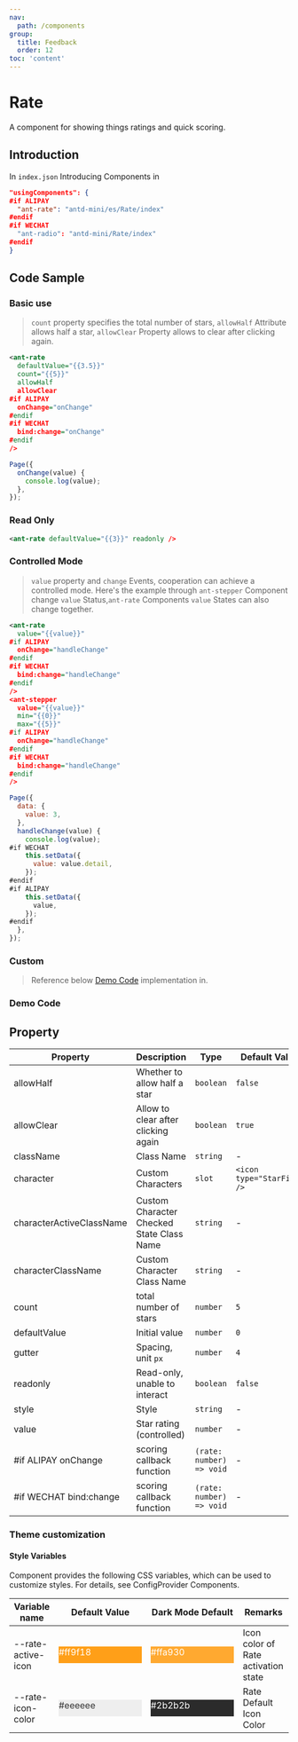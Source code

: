 ```yaml
---
nav:
  path: /components
group:
  title: Feedback
  order: 12
toc: 'content'
---
```


# Rate

A component for showing things ratings and quick scoring.

## Introduction

In `index.json` Introducing Components in

```json
"usingComponents": {
#if ALIPAY
  "ant-rate": "antd-mini/es/Rate/index"
#endif
#if WECHAT
  "ant-radio": "antd-mini/Rate/index"
#endif
}
```

## Code Sample

### Basic use

> `count` property specifies the total number of stars, `allowHalf` Attribute allows half a star, `allowClear` Property allows to clear after clicking again.

```xml
<ant-rate
  defaultValue="{{3.5}}"
  count="{{5}}"
  allowHalf
  allowClear
#if ALIPAY
  onChange="onChange"
#endif
#if WECHAT
  bind:change="onChange"
#endif
/>
```

```js
Page({
  onChange(value) {
    console.log(value);
  },
});
```

### Read Only

```xml
<ant-rate defaultValue="{{3}}" readonly />
```

### Controlled Mode

> `value` property and `change` Events, cooperation can achieve a controlled mode. Here's the example through `ant-stepper` Component change `value` Status,`ant-rate` Components `value` States can also change together.

```xml
<ant-rate
  value="{{value}}"
#if ALIPAY
  onChange="handleChange"
#endif
#if WECHAT
  bind:change="handleChange"
#endif
/>
<ant-stepper
  value="{{value}}"
  min="{{0}}"
  max="{{5}}"
#if ALIPAY
  onChange="handleChange"
#endif
#if WECHAT
  bind:change="handleChange"
#endif
/>
```

```js
Page({
  data: {
    value: 3,
  },
  handleChange(value) {
    console.log(value);
#if WECHAT
    this.setData({
      value: value.detail,
    });
#endif
#if ALIPAY
    this.setData({
      value,
    });
#endif
  },
});
```

### Custom

> Reference below [Demo Code](#demo-代码) implementation in.

### Demo Code

<code src='../../demo/pages/Rate/index'></code>

## Property

| Property                     | Description                   | Type                     | Default Value                     |
| ------------------------ | ---------------------- | ------------------------ | -------------------------- |
| allowHalf                | Whether to allow half a star           | `boolean`                | `false`                    |
| allowClear               | Allow to clear after clicking again | `boolean`                | `true`                     |
| className                | Class Name                   | `string`                 | -                          |
| character                | Custom Characters             | `slot`                   | `<icon type="StarFill" />` |
| characterActiveClassName | Custom Character Checked State Class Name | `string`                 | -                          |
| characterClassName       | Custom Character Class Name         | `string`                 | -                          |
| count                    | total number of stars              | `number`                 | `5`                        |
| defaultValue             | Initial value                 | `number`                 | `0`                        |
| gutter                   | Spacing, unit `px`        | `number`                 | `4`                        |
| readonly                 | Read-only, unable to interact     | `boolean`                | `false`                    |
| style                    | Style                   | `string`                 | -                          |
| value                    | Star rating (controlled)           | `number`                 | -                          |
| #if ALIPAY onChange      | scoring callback function           | `(rate: number) => void` | -                          |
| #if WECHAT bind:change   | scoring callback function           | `(rate: number) => void` | -                          |

### Theme customization

#### Style Variables

Component provides the following CSS variables, which can be used to customize styles. For details, see ConfigProvider Components.

| Variable name             | Default Value                                                                                            | Dark Mode Default                                                                                    | Remarks                    |
| ------------------ | ------------------------------------------------------------------------------------------------- | ------------------------------------------------------------------------------------------------- | ----------------------- |
| --rate-active-icon | <div style="width: 150px; height: 30px; background-color: #ff9f18; color: #ffffff;">#ff9f18</div> | <div style="width: 150px; height: 30px; background-color: #ffa930; color: #ffffff;">#ffa930</div> | Icon color of Rate activation state |
| --rate-icon-color  | <div style="width: 150px; height: 30px; background-color: #eeeeee; color: #333333;">#eeeeee</div> | <div style="width: 150px; height: 30px; background-color: #2b2b2b; color: #ffffff;">#2b2b2b</div> | Rate Default Icon Color       |
